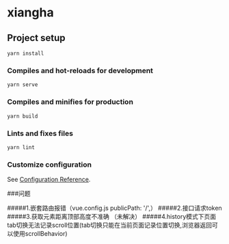 # xiangha

## Project setup
```
yarn install
```

### Compiles and hot-reloads for development
```
yarn serve
```

### Compiles and minifies for production
```
yarn build
```

### Lints and fixes files
```
yarn lint
```

### Customize configuration
See [Configuration Reference](https://cli.vuejs.org/config/).

###问题

#####1.嵌套路由报错（vue.config.js  publicPath: '/',）
#####2.接口请求token
#####3.获取元素距离顶部高度不准确 （未解决）
#####4.history模式下页面tab切换无法记录scroll位置(tab切换只能在当前页面记录位置切换,浏览器返回可以使用scrollBehavior)
